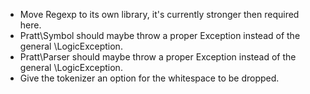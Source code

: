 * Move Regexp to its own library, it's currently stronger then required here.
* Pratt\Symbol should maybe throw a proper Exception instead of the general
  \LogicException.
* Pratt\Parser should maybe throw a proper Exception instead of the general
  \LogicException.
* Give the tokenizer an option for the whitespace to be dropped.
